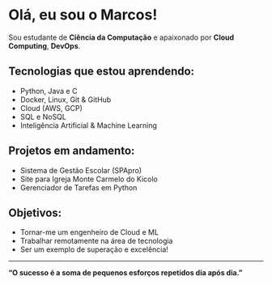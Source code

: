 # Olá, eu sou o Marcos!

Sou estudante de **Ciência da Computação** e apaixonado por **Cloud Computing**, **DevOps**.

## Tecnologias que estou aprendendo:
- Python, Java e C
- Docker, Linux, Git & GitHub
- Cloud (AWS, GCP)
- SQL e NoSQL
- Inteligência Artificial & Machine Learning

## Projetos em andamento:
- Sistema de Gestão Escolar (SPApro)
- Site para Igreja Monte Carmelo do Kicolo
- Gerenciador de Tarefas em Python

## Objetivos:
- Tornar-me um engenheiro de Cloud e ML
- Trabalhar remotamente na área de tecnologia
- Ser um exemplo de superação e excelência!

---

**“O sucesso é a soma de pequenos esforços repetidos dia após dia.”**
